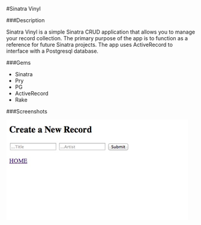 #Sinatra Vinyl

###Description

Sinatra Vinyl is a simple Sinatra CRUD application that allows you to manage your record collection. The primary purpose of the app is to function as a reference for future Sinatra projects. The app uses ActiveRecord to interface with a Postgresql database.

###Gems

* Sinatra
* Pry
* PG
* ActiveRecord
* Rake

###Screenshots

![Sinatra Vinyl Screenshot](/public/images/Screenshot.jpg)